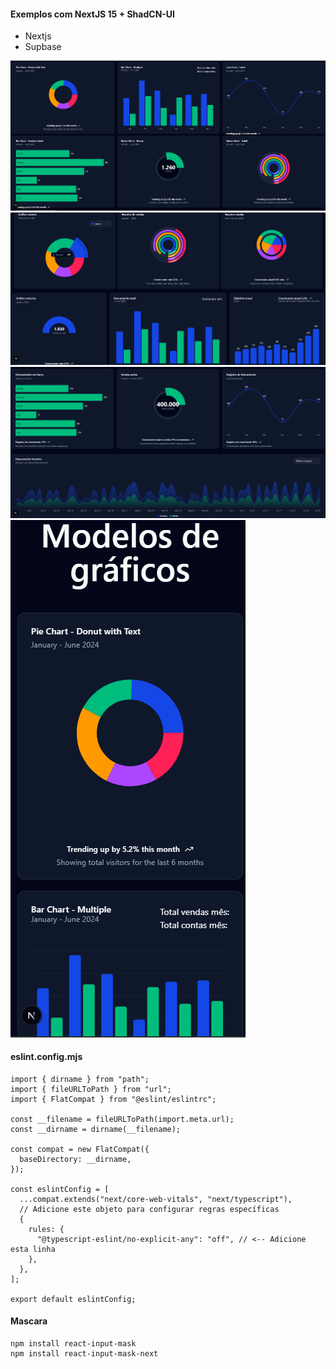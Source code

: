 #### Exemplos com NextJS 15 + ShadCN-UI

* Nextjs
* Supbase

<img src="./preview/grafico-web.png" alt="">
<img src="./preview/grafic-v1.png" alt="">
<img src="./preview/grafic-v2.png" alt="">
<img src="./preview/mobile.png" alt="">

#### eslint.config.mjs
```
import { dirname } from "path";
import { fileURLToPath } from "url";
import { FlatCompat } from "@eslint/eslintrc";

const __filename = fileURLToPath(import.meta.url);
const __dirname = dirname(__filename);

const compat = new FlatCompat({
  baseDirectory: __dirname,
});

const eslintConfig = [
  ...compat.extends("next/core-web-vitals", "next/typescript"),
  // Adicione este objeto para configurar regras específicas
  {
    rules: {
      "@typescript-eslint/no-explicit-any": "off", // <-- Adicione esta linha
    },
  },
];

export default eslintConfig;
```

#### Mascara
```
npm install react-input-mask
npm install react-input-mask-next
```

